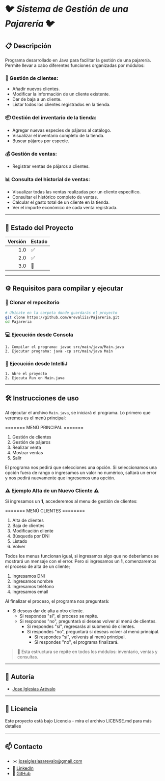 # 🐦 ***Sistema de Gestión de una Pajarería*** 🐦

## 📋 Descripción
Programa desarrollado en Java para facilitar la gestión de una pajarería. Permite llevar a cabo diferentes funciones organizadas por módulos:

### 🧾 Gestión de clientes:
- Añadir nuevos clientes.
- Modificar la información de un cliente existente.
- Dar de baja a un cliente.
- Listar todos los clientes registrados en la tienda.

### 📦 Gestión del inventario de la tienda:
- Agregar nuevas especies de pájaros al catálogo.
- Visualizar el inventario completo de la tienda.
- Buscar pájaros por especie.

### 💰 Gestión de ventas:
- Registrar ventas de pájaros a clientes.

### 📊 Consulta del historial de ventas:
- Visualizar todas las ventas realizadas por un cliente específico.
- Consultar el histórico completo de ventas.
- Calcular el gasto total de un cliente en la tienda.
- Ver el importe económico de cada venta registrada.

---

## 🚦 Estado del Proyecto

| Versión | Estado |
|--------:|:-------|
|     1.0 | ✅      |
|     2.0 | ✅      |
|     3.0 | 🚧     |

---

## ⚙️ Requisitos para compilar y ejecutar

### 📁 Clonar el repositorio

```bash
# Ubícate en la carpeta donde guardarás el proyecto
git clone https://github.com/Arevaliis/Pajareria.git
cd Pajareria
```

### 💻 Ejecución desde Consola
```
1. Compilar el programa: javac src/main/java/Main.java
2. Ejecutar programa: java -cp src/main/java Main
```

### 🧠 Ejecución desde IntelliJ
```
1. Abre el proyecto
2. Ejecuta Run en Main.java
```
---

## 🛠️ Instrucciones de uso

Al ejecutar el archivo `Main.java`, se iniciará el programa. Lo primero que veremos es el menú principal:


======= MENÚ PRINCIPAL =======
1. Gestión de clientes
2. Gestión de pájaros
3. Realizar venta
4. Mostrar ventas
5. Salir

El programa nos pedirá que selecciones una opción.
Si seleccionamos una opción fuera de rango o ingresamos un valor no numérico, saltará un error y nos pedirá nuevamente que ingresemos una opción. 

### ⚠️ Ejemplo Alta de un Nuevo Cliente ⚠️

Si ingresamos un  **1**, accederemos al menu de gestión de clientes:

======= MENÚ CLIENTES ========
1. Alta de clientes
2. Baja de clientes
3. Modificación cliente
4. Búsqueda por DNI
5. Listado
6. Volver

Todos los menus funcionan igual, si ingresamos algo que no deberíamos se mostrará un mensaje con el error. Pero si ingresamos un **1**, comenzaremos el proceso de alta de un cliente;

1. Ingresamos DNI
2. Ingresamos nombre
3. Ingresamos teléfono
4. Ingresamos email

Al finalizar el proceso, el programa nos preguntará:

- Si deseas dar de alta a otro cliente.
    - Si respondes "sí", el proceso se repite.
    - Si respondes "no", preguntará si deseas volver al menú de clientes.
        - Si respondes "sí", regresarás al submenú de clientes.
        - Si respondes "no", preguntará si deseas volver al menú principal.
            - Si respondes "sí", volverás al menú principal.
            - Si respondes "no", el programa finalizará.

> 🧠 Esta estructura se repite en todos los módulos: inventario, ventas y consultas.

---

## 👤 Autoría
 * [Jose Iglesias Arévalo](https://arevaliis.github.io/Portafolio) 

---
## 📄 Licencia
Este proyecto está bajo Licencia - mira el archivo LICENSE.md para más detalles

---
## 📫 Contacto

- ✉️ [joseiglesiasarevalo@gmail.com](mailto:joseiglesiasarevalo@gmail.com)
- 💼 [LinkedIn](https://www.linkedin.com/in/jose-iglesias-ar%C3%A9valo-812860206/)
- 🐙 [GitHub](https://github.com/Arevaliis)